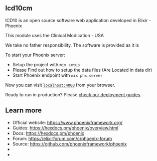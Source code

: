 ## Icd10cm

ICD10 is an open source software web application developed in Elixir - Phoenix

This module uses the Clinical Modication - USA

We take no father responsibility. The software is provided as it is


To start your Phoenix server:

  * Setup the project with `mix setup`
  * Please Find out how to setup the data files (Are Located in data dir)
  * Start Phoenix endpoint with `mix phx.server`

Now you can visit [`localhost:4000`](http://localhost:4000) from your browser.

Ready to run in production? Please [check our deployment guides](https://hexdocs.pm/phoenix/deploymenthtml).

## Learn more

  * Official website: https://www.phoenixframework.org/
  * Guides: https://hexdocs.pm/phoenix/overview.html
  * Docs: https://hexdocs.pm/phoenix
  * Forum: https://elixirforum.com/c/phoenix-forum
  * Source: https://github.com/phoenixframework/phoenix
  *
  *
